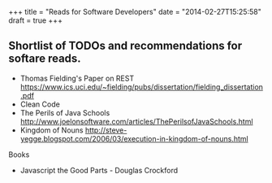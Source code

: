 +++
title = "Reads for Software Developers"
date = "2014-02-27T15:25:58"
draft = true
+++

Shortlist of TODOs and recommendations for softare reads.
----

- Thomas Fielding's Paper on REST https://www.ics.uci.edu/~fielding/pubs/dissertation/fielding_dissertation.pdf
- Clean Code
- The Perils of Java Schools http://www.joelonsoftware.com/articles/ThePerilsofJavaSchools.html
- Kingdom of Nouns http://steve-yegge.blogspot.com/2006/03/execution-in-kingdom-of-nouns.html


Books
- Javascript the Good Parts - Douglas Crockford
